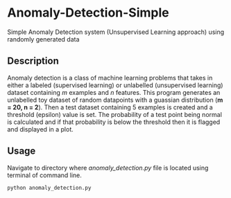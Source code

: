 # Anomaly-Detection-Simple
Simple Anomaly Detection system (Unsupervised Learning approach) using randomly generated data

## Description
Anomaly detection is a class of machine learning problems that takes in either a labeled (supervised learning) or unlabelled 
(unsupervised learning) dataset containing *m* examples and *n* features. This program generates an unlabelled toy dataset 
of random datapoints with a guassian distribution (**m = 20, n = 2**). Then a test dataset containing 5 examples is created 
and a threshold (epsilon) value is set. The probability of a test point being normal is calculated and if that probability 
is below the threshold then it is flagged and displayed in a plot.

## Usage
Navigate to directory where *anomaly_detection.py* file is located using terminal of command line.
```python
python anomaly_detection.py
```
